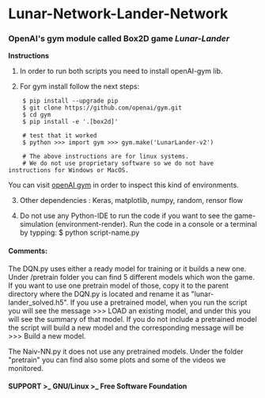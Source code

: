 # Lunar-Network-Lander-Network 

### OpenAI's gym module called Box2D game *Lunar-Lander*

**Instructions**<br>

1. In order to run both scripts you need to install openAI-gym lib.

2. For gym install follow the next steps:
```	
    $ pip install --upgrade pip
    $ git clone https://github.com/openai/gym.git
    $ cd gym
    $ pip install -e '.[box2d]'

    # test that it worked 
    $ python >>> import gym >>> gym.make('LunarLander-v2')

    # The above instructions are for linux systems. 
    # We do not use proprietary software so we do not have instructions for Windows or MacOS.  
```
You can visit [openAI gym](https://gym.openai.com/envs/#box2d) in order to inspect this 
kind of environments.<br>	

3. Other dependencies : Keras, matplotlib, numpy, random, rensor flow

4. Do not use any Python-IDE to run the code if you want to see the game-simulation (environment-render). Run the code in a console or a terminal by typping: $ python script-name.py

#### Comments: 
The DQN.py uses either a ready model for training or it builds a new one. Under /pretrain folder you can find 5 different models which won the game. If you want to use one pretrain model of those, copy it to the parent directory where the DQN.py is located and rename it as "lunar-lander_solved.h5". If you use a pretrained model, when you run the script you will see the message >>> LOAD an existing model, and under this you will see the summary of that model. If you do not include a pretrained model the script will build a new model and the corresponding message will be >>> Build a new model.

The Naiv-NN.py it does not use any pretrained models. Under the folder "pretrain" you can find also some plots and some of the videos we monitored.



#### SUPPORT >_ GNU/Linux >_ Free Software Foundation

